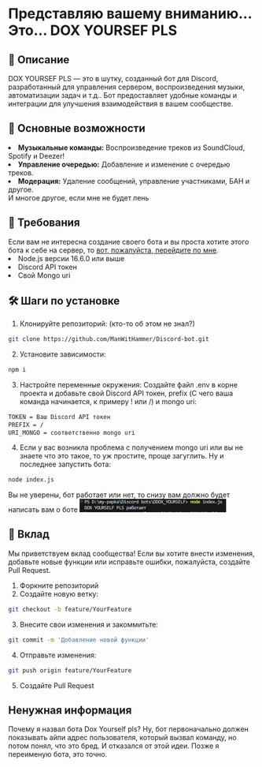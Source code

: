 # Представляю вашему вниманию... Это... DOX YOURSEF PLS
<h2>📜 Описание</h2>

DOX YOURSEF PLS — это в шутку, созданный бот для Discord, разработанный для управления сервером, воспроизведения музыки, автоматизации задач и т.д.. Бот предоставляет удобные команды и интеграции для улучшения взаимодействия в вашем сообществе.
<h2>🚀 Основные возможности</h2>
<li>
    <b>Музыкальные команды:</b> Воспроизведение треков из SoundCloud, Spotify и Deezer!
</li>
<li>
    <b>Управление очередью:</b> Добавление и изменение с очередью треков.
</li>
<li>
    <b>Модерация:</b> Удаление сообщений, управление участниками, БАН и другое.
</li>
И многое другое, если мне не будет лень
<h2>📑 Требования</h2>
Если вам не интересна создание своего бота и вы проста хотите этого бота к себе на сервер, то <a href="https://discord.com/oauth2/authorize?client_id=1273943571925434379&permissions=8&integration_type=0&scope=bot">вот, пожалуйста, перейдите по мне</a>.
<li>Node.js версии 16.6.0 или выше</li>
<li>Discord API токен</li>
<li>Свой Mongo uri</li>
<h2>🛠️ Шаги по установке</h2>

1. Клонируйте репозиторий: (кто-то об этом не знал?)

```bash
git clone https://github.com/ManWitHammer/Discord-bot.git
```

2. Установите зависимости:

```bash
npm i
```

3. Настройте переменные окружения: Создайте файл .env в корне проекта и добавьте свой Discord API токен, prefix (С чего ваша команда начинается, к примеру ! или /) и mongo uri:

```env
TOKEN = Ваш Discord API токен
PREFIX = /
URI_MONGO = соответственно mongo uri
```
4. Если у вас возникла проблема с получением mongo uri или вы не знаете что это такое, то уж простите, проще загуглить. Ну и последнее запустить бота:
```bash
node index.js
```
Вы не уверены, бот работает или нет, то снизу вам должно будет написать вам о боте
![alt text](image.png)

<h2>🤝 Вклад</h2>
Мы приветствуем вклад сообщества! Если вы хотите внести изменения, добавьте новые функции или исправьте ошибки, пожалуйста, создайте Pull Request.

1. Форкните репозиторий
2. Создайте новую ветку: 
```bash
git checkout -b feature/YourFeature
```
3. Внесите свои изменения и закоммитьте: 
```bash
git commit -m 'Добавление новой функции'
```
4. Отправьте изменения: 
```bash
git push origin feature/YourFeature
```
5. Создайте Pull Request
<h2>Ненужная информация</h2>
Почему я назвал бота Dox Yourself pls? Ну, бот первоначально должен показывать айпи адрес пользователя, который вызвал команду, но потом понял, что это бред. И отказался от этой идеи. Позже я переименую бота, это точно.